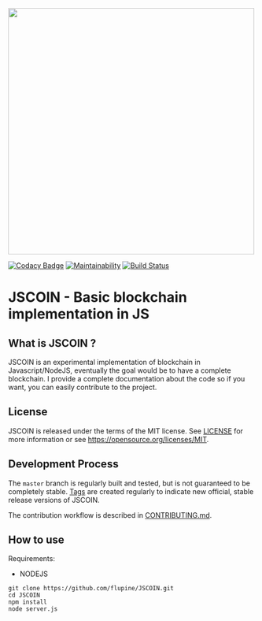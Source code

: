 <img src="https://i.imgur.com/PBesDnL.png" width="500" />

[![Codacy Badge](https://api.codacy.com/project/badge/Grade/7c4c6a3f20184cb584a32d99ccd1ab8c)](https://www.codacy.com/app/faurest.lupine/JSCOIN?utm_source=github.com&amp;utm_medium=referral&amp;utm_content=flupine/JSCOIN&amp;utm_campaign=Badge_Grade) 
[![Maintainability](https://api.codeclimate.com/v1/badges/b8df5b0ae380c1cf4eda/maintainability)](https://codeclimate.com/github/flupine/JSCOIN/maintainability)
[![Build Status](https://travis-ci.org/flupine/JSCOIN.svg?branch=master)](https://travis-ci.org/flupine/JSCOIN)

JSCOIN - Basic blockchain implementation in JS
=====================================

What is JSCOIN ?
----------------

JSCOIN is an experimental implementation of blockchain in Javascript/NodeJS, eventually the goal would be to have a complete blockchain.
I provide a complete documentation about the code so if you want, you can easily contribute to the project.

License
-------

JSCOIN is released under the terms of the MIT license. See [LICENSE](LICENSE) for more
information or see https://opensource.org/licenses/MIT.

Development Process
-------------------

The `master` branch is regularly built and tested, but is not guaranteed to be
completely stable. [Tags](https://github.com/flupine/JSCOIN/tags) are created
regularly to indicate new official, stable release versions of JSCOIN.

The contribution workflow is described in [CONTRIBUTING.md](CONTRIBUTING.md).

How to use
-----------

Requirements:
- NODEJS

```
git clone https://github.com/flupine/JSCOIN.git
cd JSCOIN
npm install
node server.js
```
